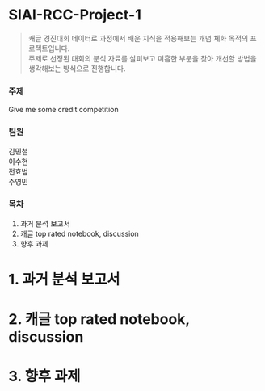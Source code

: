 # SIAI-RCC-Project-1
> 캐글 경진대회 데이터로 과정에서 배운 지식을 적용해보는 개념 체화 목적의 프로젝트입니다.  
> 주제로 선정된 대회의 분석 자료를 살펴보고 미흡한 부분을 찾아 개선할 방법을 생각해보는 방식으로 진행합니다.  


### 주제
Give me some credit competition


### 팀원
김민철  
이수현  
전효범  
주영민  


### 목차
1. 과거 분석 보고서
2. 캐글 top rated notebook, discussion
3. 향후 과제


# 1. 과거 분석 보고서



# 2. 캐글 top rated notebook, discussion



# 3. 향후 과제



